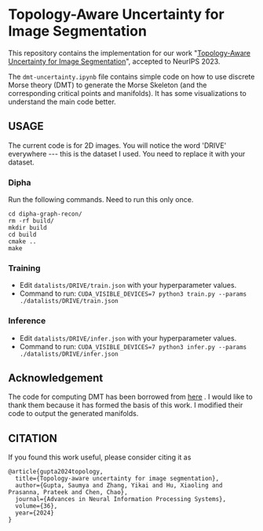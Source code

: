 # Topology-Aware Uncertainty for Image Segmentation
This repository contains the implementation for our work "[Topology-Aware Uncertainty for Image Segmentation](https://arxiv.org/abs/2306.05671)", accepted to NeurIPS 2023. 

The `dmt-uncertainty.ipynb` file contains simple code on how to use discrete Morse theory (DMT) to generate the Morse Skeleton (and the corresponding critical points and manifolds). It has some visualizations to understand the main code better.

## USAGE
The current code is for 2D images. You will notice the word 'DRIVE' everywhere --- this is the dataset I used. You need to replace it with your dataset.

### Dipha
Run the following commands. Need to run this only once.

```
cd dipha-graph-recon/
rm -rf build/
mkdir build
cd build
cmake ..
make
```

### Training
- Edit `datalists/DRIVE/train.json` with your hyperparameter values.
- Command to run: `CUDA_VISIBLE_DEVICES=7 python3 train.py --params ./datalists/DRIVE/train.json`

### Inference
- Edit `datalists/DRIVE/infer.json` with your hyperparameter values.
- Command to run: `CUDA_VISIBLE_DEVICES=7 python3 infer.py --params ./datalists/DRIVE/infer.json`

## Acknowledgement
The code for computing DMT has been borrowed from [here](https://github.com/wangdingkang/DiscreteMorse) . I would like to thank them because it has formed the basis of this work. I modified their code to output the generated manifolds.

## CITATION
If you found this work useful, please consider citing it as
```
@article{gupta2024topology,
  title={Topology-aware uncertainty for image segmentation},
  author={Gupta, Saumya and Zhang, Yikai and Hu, Xiaoling and Prasanna, Prateek and Chen, Chao},
  journal={Advances in Neural Information Processing Systems},
  volume={36},
  year={2024}
}
```

